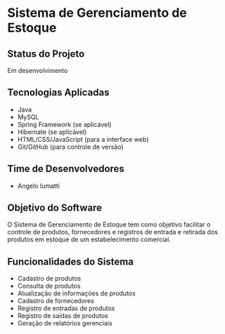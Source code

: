 # Sistema de Gerenciamento de Estoque

## Status do Projeto
Em desenvolvimento

## Tecnologias Aplicadas
- Java
- MySQL
- Spring Framework (se aplicável)
- Hibernate (se aplicável)
- HTML/CSS/JavaScript (para a interface web)
- Git/GitHub (para controle de versão)

## Time de Desenvolvedores
- Angelo Iumatti

## Objetivo do Software
O Sistema de Gerenciamento de Estoque tem como objetivo facilitar o controle de produtos, fornecedores e registros de entrada e retirada dos produtos em estoque de um estabelecimento comercial.

## Funcionalidades do Sistema
- Cadastro de produtos
- Consulta de produtos
- Atualização de informações de produtos
- Cadastro de fornecedores
- Registro de entradas de produtos
- Registro de saídas de produtos
- Geração de relatórios gerenciais